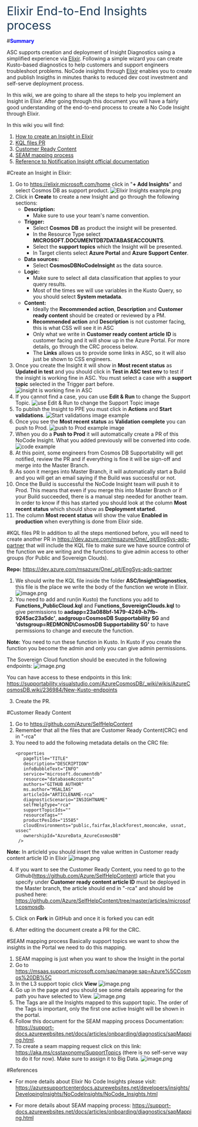 <p style='margin-top:18pt;margin-bottom:7pt;line-height:29pt;font-family:&amp;quot;
font-size:24.0pt;color:#1C3A56'>Elixir End-to-End Insights process</p>

#<span style="color:blue">**Summary**</span>

ASC supports creation and deployment of Insight Diagnostics using a simplified experience via [Elixir](https://elixir.microsoft.com/solutions/insights?supportscope=d1e1cc31-42ce-53d2-f83d-18be2124f44f). Following a simple wizard you can create Kusto-based diagnostics to help customers and support engineers troubleshoot problems. NoCode insights through [Elixir](https://elixir.microsoft.com/solutions/insights?supportscope=d1e1cc31-42ce-53d2-f83d-18be2124f44f) enables you to create and publish Insigths in minutes thanks to reduced dev cost investment and self-serve deployment process.

In this wiki, we are going to share all the steps to help you implement an Insight in Elixir. After going through this document you will have a fairly good understanding of the end-to-end process to create a No Code Insight through Elixir.

In this wiki you will find:
1. [How to create an Insight in Elixir](#create-an-insight-in-elixir)
2. [KQL files PR](#kql-files-pr)
3. [Customer Ready Content](#customer-ready-content)
4. [SEAM mapping process](#seam-mapping-process)
5. [Reference to Notification Insight official documentation](#references) 

#Create an Insight in Elixir:
1. Go to https://elixir.microsoft.com/home click in "**+ Add Insights**" and select Cosmos DB as support product.
![Elixir Insights example.png](/.attachments/image-f9575370-5cdc-4d3f-945b-c459d48db748.png) 
1. Click in **Create** to create a new Insight and go through the following sections:
   - **Description:**
     - Make sure to use your team's name convention.
   - **Trigger:**
     - Select **Cosmos DB** as product the insight will be presented.
     - In the Resource Type select **MICROSOFT.DOCUMENTDB7DATABASEACCOUNTS**. 
     - Select the **support topics** which the Insight will be presented.
     - In Target clients select **Azure Portal** and **Azure Support Center**.
   - **Data sources:**
     - Select **CosmosDBNoCodeInsight** as the data source.
   - **Logic:**
        - Make sure to select all data classification that applies to your query results. 
        - Most of the times we will use variables in the Kusto Query, so you should select **System metadata**.
   - **Content:**
     - Ideally the **Recommended action**, **Description** and  **Customer ready content** should be created or reviewed by a PM.
     - **Recommended action** and **Description** is not customer facing, this is what CSS will see it in ASC
     - Only what we write in **Customer ready content article ID** is customer facing and it will show up in the Azure Portal. For more details, go through the CRC process below.
     - The **Links** allows us to provide some links in ASC, so it will also just be shown to CSS engineers.
1. Once you create the Insight it will show in **Most recent status** as **Updated in test** and you should click in **Test in ASC test env** to test if the insight is working fine in ASC. You must select a case with a **support topic** selected in the Trigger part before.
![insight is working fine in ASC](/.attachments/image-471e3657-252f-471b-9edd-02ad5de0c7ed.png)
1. If you cannot find a case, you can use **Edit & Run** to change the Support Topic.
![use Edit & Run to change the Support Topic image](/.attachments/image-123ad84c-ed58-4fa7-8730-5a1f6fc358d8.png)
1. To publish the Insight to PPE you must click in **Actions** and **Start validations**.
![Start validations image example](/.attachments/image-0fd04c7f-9ce1-4faa-9227-8f039a54da21.png)
1. Once you see the **Most recent status** as **Validation complete** you can push to Prod.
![push to Prod example image](/.attachments/image-75e84b60-5ea0-4109-991d-1c182492bd5b.png)
1. When you do a **Push to Prod** it will automatically create a PR of this NoCode Insight. What you added previously will be converted into code.
![code example](/.attachments/image-ec257d81-9d8b-4e5e-866c-1b9ca5919455.png)
1. At this point, some engineers from Cosmos DB Supportability will get notified, review the PR and if everything is fine it will be sign-off and merge into the Master Branch.
1. As soon it merges into Master Branch, it will automatically start a Build and you will get an email saying if the Build was successful or not.
1. Once the Build is successful the NoCode Insight team will push it to Prod. This means that even if you merge this into Master Branch or if your Build succeeded, there is a manual step needed for another team. In order to know if this has started you should look at the column **Most recent status** which should show as **Deployment started**. 
1. The column **Most recent status** will show the value **Enabled in production** when everything is done from Elixir side.
 

#KQL files PR
In addition to all the steps mentioned before, you will need to create another PR in https://dev.azure.com/msazure/One/_git/EngSys-ads-partner that will include the KQL file to make sure we have source control of the function we are writing and the functions to give admin access to other groups (for Public and Sovereign Clouds).

**Repo:** https://dev.azure.com/msazure/One/_git/EngSys-ads-partner
1. We should write the KQL file inside the folder **ASC/InsightDiagnostics**, this file is the place we write the body of the function we wrote in Elixir.
![image.png](/.attachments/image-2eb105bc-6ac1-4694-b58a-3baf00ea828b.png)
2. You need to add and run(in Kusto) the functions you add to **Functions_PublicCloud.kql** and F**unctions_SovereignClouds.kql** to give permissions to **aadapp=23a088bf-1479-4249-b7fb-9245ac23a5dc'**,  **aadgroup=CosmosDB Supportability SG** and **'dstsgroup=REDMOND\\CosmosDB Supportability SG'** to have permissions to change and execute the function.

**Note:** You need to run these function in Kusto. In Kusto if you create the function you become the admin and only you can give admin permissions.

The Sovereign Cloud function should be executed in the following endpoints:
![image.png](/.attachments/image-f6f195b9-3ed2-4ed0-b7e5-48a109808a55.png)
			
You can have access to these endpoints in this link: 
https://supportability.visualstudio.com/AzureCosmosDB/_wiki/wikis/AzureCosmosDB.wiki/236984/New-Kusto-endpoints

3. Create the PR.

#Customer Ready Content
1. Go to https://github.com/Azure/SelfHelpContent
2. Remember that all the files that are Customer Ready Content(CRC) end in "-rca"
3. You need to add the following metadata details on the CRC file:
    ``` 
	<properties
	   pageTitle="TITLE"
	   description="DESCRIPTION"
	   infoBubbleText="INFO"
	   service="microsoft.documentdb"
	   resource="databaseAccounts"
	   authors="GITHUB AUTHOR"
	   ms.author="MSALIAS"
	   articleId="ARTICLENAME-rca"
	   diagnosticScenario="INSIGHTNAME"
	   selfHelpType="rca"
	   supportTopicIds=""
	   resourceTags=""
	   productPesIds="15585"
	   cloudEnvironments="public,fairfax,blackforest,mooncake, usnat, ussec"
	   ownershipId="AzureData_AzureCosmosDB"
     />
    ``` 
**Note:** In articleId you should insert the value written in Customer ready content article ID in Elixir
![image.png](/.attachments/image-46d3e47f-8dda-47ac-b5d9-c060f3d1618d.png)

4. If you want to see the Customer Ready Content, you need to go to the Github(https://github.com/Azure/SelfHelpContent) article that you specify under **Customer ready content article ID** must be deployed in the Master branch, the article should end in "-rca" and should be pushed here: https://github.com/Azure/SelfHelpContent/tree/master/articles/microsoft.cosmosdb.

5. Click on **Fork** in GitHub and once it is forked you can edit

6. After editing the document create a PR for the CRC.


#SEAM mapping process
Basically support topics we want to show the insights in the Portal we need to do this mapping. 
1. SEAM mapping is just when you want to show the Insight in the portal
2. Go to https://msaas.support.microsoft.com/sap/manage;sap=Azure%5CCosmos%20DB%5C
3. In the L3 support topic click **View** 
![image.png](/.attachments/image-4e662dab-a9ea-47d6-b6a1-42cd73dde93f.png)
4. Go up in the page and you should see some details appearing for the path you have selected to View.
![image.png](/.attachments/image-7cd58532-bb9c-4fb6-ab05-0c288671386c.png)
5. The Tags are all the Insights mapped to this support topic. The order of the Tags is important, only the first one active Insight will be shown in the portal.
6. Follow this document for the SEAM mapping process Documentation: https://support-docs.azurewebsites.net/docs/articles/onboarding/diagnostics/sapMapping.html.
7. To create a seam mapping request click on this link: https://aka.ms/csstaxonomy/SupportTopics (there is no self-serve way to do it for now). Make sure to assign it to Big Data. 
![image.png](/.attachments/image-6423370b-5176-4fd1-9af7-ef070fd719b0.png)

#References
- For more details about Elixir No Code Insights please visit:
https://azuresupportcenterdocs.azurewebsites.net/developers/insights/DevelopingInsights/NoCodeInsights/NoCode_Insights.html

- For more details about SEAM mapping process:
https://support-docs.azurewebsites.net/docs/articles/onboarding/diagnostics/sapMapping.html
	
